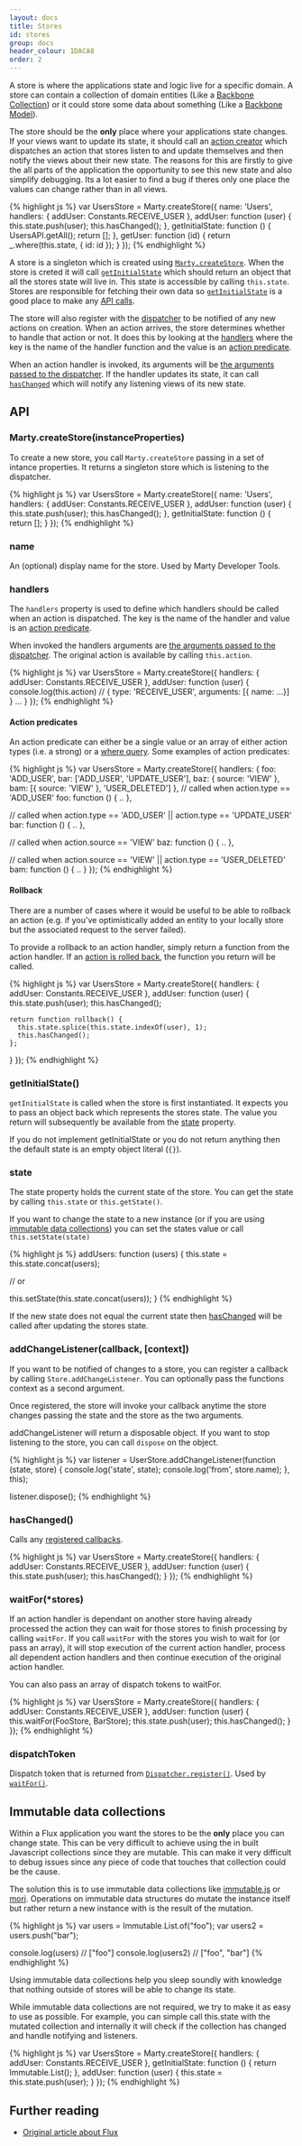 ```yaml
---
layout: docs
title: Stores
id: stores
group: docs
header_colour: 1DACA8
order: 2
---
```


A store is where the applications state and logic live for a specific domain. A store can contain a collection of domain entities (Like a [Backbone Collection](http://backbonejs.org/#Collection)) or it could store some data about something (Like a [Backbone Model](http://backbonejs.org/#Model)).

The store should be the **only** place where your applications state changes. If your views want to update its state, it should call an [action creator](/docs/actionCreators.html) which dispatches an action that stores listen to and update themselves and then notify the views about their new state. The reasons for this are firstly to give the all parts of the application the opportunity to see this new state and also simplify debugging. Its a lot easier to find a bug if theres only one place the values can change rather than in all views.

{% highlight js %}
var UsersStore = Marty.createStore({
  name: 'Users',
  handlers: {
    addUser: Constants.RECEIVE_USER
  },
  addUser: function (user) {
    this.state.push(user);
    this.hasChanged();
  },
  getInitialState: function () {
    UsersAPI.getAll();
    return [];
  },
  getUser: function (id) {
    return _.where(this.state, {
      id: id
    });
  }
});
{% endhighlight %}

A store is a singleton which is created using [<code>Marty.createStore</code>](#createStore). When the store is creted it will call [<code>getInitialState</code>](#getInitialState) which should return an object that all the stores state will live in. This state is accessible by calling <code>this.state</code>. Stores are responsible for fetching their own data so [<code>getInitialState</code>](#getInitialState) is a good place to make any [API calls](/docs/httpApi.html).

The store will also register with the [dispatcher](/docs/dispatcher.html) to be notified of any new actions on creation. When an action arrives, the store determines whether to handle that action or not. It does this by looking at the [handlers](#handlers) where the key is the name of the handler function and the value is an [action predicate](#action-predicates).

When an action handler is invoked, its arguments will be [the arguments passed to the dispatcher](/docs/actionCreators.html#dispatch). If the handler updates its state, it can call [<code>hasChanged</code>](#hasChanged) which will notify any listening views of its new state.

<h2 id="api">API</h2>

<h3 id="createStore">Marty.createStore(instanceProperties)</h3>

To create a new store, you call <code>Marty.createStore</code> passing in a set of intance properties. It returns a singleton store which is listening to the dispatcher.

{% highlight js %}
var UsersStore = Marty.createStore({
  name: 'Users',
  handlers: {
    addUser: Constants.RECEIVE_USER
  },
  addUser: function (user) {
    this.state.push(user);
    this.hasChanged();
  },
  getInitialState: function () {
    return [];
  }
});
{% endhighlight %}

<h3 id="name">name</h3>

An (optional) display name for the store. Used by Marty Developer Tools.

<h3 id="handlers">handlers</h3>

The <code>handlers</code> property is used to define which handlers should be called when an action is dispatched. The key is the name of the handler and value is an [action predicate](#action-predicates).

When invoked the handlers arguments are [the arguments passed to the dispatcher](/docs/actionCreators.html#dispatch). The original action is available by calling <code>this.action</code>.

{% highlight js %}
var UsersStore = Marty.createStore({
  handlers: {
    addUser: Constants.RECEIVE_USER
  },
  addUser: function (user) {
    console.log(this.action) // { type: 'RECEIVE_USER', arguments: [{ name: ...}] }
    ...
  }
});
{% endhighlight %}

<h4 id="action-predicates">Action predicates</h4>

An action predicate can either be a single value or an array of either action types (i.e. a strong) or a <a href="https://lodash.com/docs#where">where query</a>. Some examples of action predicates:

{% highlight js %}
var UsersStore = Marty.createStore({
  handlers: {
    foo: 'ADD_USER',
    bar: ['ADD_USER', 'UPDATE_USER'],
    baz: { source: 'VIEW' },
    bam: [{ source: 'VIEW' }, 'USER_DELETED']
  },
  // called when action.type == 'ADD_USER'
  foo: function () { .. },

  // called when action.type == 'ADD_USER' || action.type ==  'UPDATE_USER'
  bar: function () { .. },

  // called when action.source == 'VIEW'
  baz: function () { .. },

  // called when action.source == 'VIEW' || action.type ==  'USER_DELETED'
  bam: function () { .. }
});
{% endhighlight %}

<h4 id="rollback">Rollback</h4>

There are a number of cases where it would be useful to be able to rollback an action (e.g. if you've optimistically added an entity to your locally store but the associated request to the server failed).

To provide a rollback to an action handler, simply return a function from the action handler. If an [action is rolled back](/docs/actionCreators.html#dispatch), the function you return will be called.

{% highlight js %}
var UsersStore = Marty.createStore({
  handlers: {
    addUser: Constants.RECEIVE_USER
  },
  addUser: function (user) {
    this.state.push(user);
    this.hasChanged();

    return function rollback() {
      this.state.splice(this.state.indexOf(user), 1);
      this.hasChanged();
    };
  }
});
{% endhighlight %}


<h3 id="getInitialState">getInitialState()</h3>

<code>getInitialState</code> is called when the store is first instantiated. It expects you to pass an object back which represents the stores state. The value you return will subsequently be available from the [state](#state) property.

If you do not implement getInitialState or you do not return anything then the default state is an empty object literal (<code>{}</code>).

<h3 id="state">state</h3>

The state property holds the current state of the store. You can get the state by calling <code>this.state</code> or <code>this.getState()</code>.

If you want to change the state to a new instance (or if you are using [immutable data collections](immutable)) you can set the states value or call <code>this.setState(state)</code>

{% highlight js %}
addUsers: function (users) {
  this.state = this.state.concat(users);

  // or

  this.setState(this.state.concat(users));
}
{% endhighlight %}

If the new state does not equal the current state then [hasChanged](#hasChanged) will be called after updating the stores state.

<h3 id="addChangeListener">addChangeListener(callback, [context])</h3>

If you want to be notified of changes to a store, you can register a callback by calling <code>Store.addChangeListener</code>. You can optionally pass the functions context as a second argument.

Once registered, the store will invoke your callback anytime the store changes passing the state and the store as the two arguments.

addChangeListener will return a disposable object. If you want to stop listening to the store, you can call <code>dispose</code> on the object.

{% highlight js %}
var listener = UserStore.addChangeListener(function (state, store) {
  console.log('state', state);
  console.log('from', store.name);
}, this);

listener.dispose();
{% endhighlight %}

<h3 id="hasChanged">hasChanged()</h3>

Calls any [registered callbacks](#addChangeListener).

{% highlight js %}
var UsersStore = Marty.createStore({
  handlers: {
    addUser: Constants.RECEIVE_USER
  },
  addUser: function (user) {
    this.state.push(user);
    this.hasChanged();
  }
});
{% endhighlight %}

<h3 id="waitFor">waitFor(*stores)</h3>

If an action handler is dependant on another store having already processed the action they can wait for those stores to finish processing by calling <code>waitFor</code>. If you call <code>waitFor</code> with the stores you wish to wait for (or pass an array), it will stop execution of the current action handler, process all dependent action handlers and then continue execution of the original action handler.

You can also pass an array of dispatch tokens to waitFor.

{% highlight js %}
var UsersStore = Marty.createStore({
  handlers: {
    addUser: Constants.RECEIVE_USER
  },
  addUser: function (user) {
    this.waitFor(FooStore, BarStore);
    this.state.push(user);
    this.hasChanged();
  }
});
{% endhighlight %}

<h3 id="#dispatchToken">dispatchToken</h3>

Dispatch token that is returned from [<code>Dispatcher.register()</code>](http://facebook.github.io/flux/docs/dispatcher.html#api). Used by [<code>waitFor()</code>](#waitFor).

<h2 id="immutable">Immutable data collections</h2>

Within a Flux application you want the stores to be the **only** place you can change state. This can be very difficult to achieve using the in built Javascript collections since they are mutable. This can make it very difficult to debug issues since any piece of code that touches that collection could be the cause.

The solution this is to use immutable data collections like [immutable.js](http://facebook.github.io/immutable-js/) or [mori](http://swannodette.github.io/mori/). Operations on immutable data structures do mutate the instance itself but rather return a new instance with is the result of the mutation.

{% highlight js %}
var users = Immutable.List.of("foo");
var users2 = users.push("bar");

console.log(users) // ["foo"]
console.log(users2) // ["foo", "bar"]
{% endhighlight %}

Using immutable data collections help you sleep soundly with knowledge that nothing outside of stores will be able to change its state.

While immutable data collections are not required, we try to make it as easy to use as possible. For example, you can simple call this.state with the mutated collection and internally it will check if the collection has changed and handle notifying and listeners.

{% highlight js %}
var UsersStore = Marty.createStore({
  handlers: {
    addUser: Constants.RECEIVE_USER
  },
  getInitialState: function () {
    return Immutable.List();
  },
  addUser: function (user) {
    this.state = this.state.push(user);
  }
});
{% endhighlight %}

<h2 id="further-reading">Further reading</h2>

* [Original article about Flux](http://facebook.github.io/flux/docs/overview.html#stores)